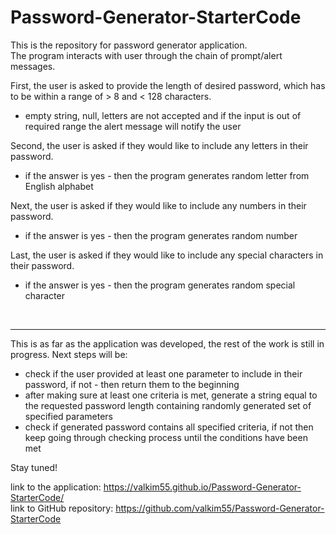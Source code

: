 # Password-Generator-StarterCode

<p>This is the repository for password generator application. <br>
The program interacts with user through the chain of prompt/alert messages. <br>

First, the user is asked to provide the length of desired password, which has to be within a range of > 8 and < 128 characters.
- empty string, null, letters are not accepted and if the input is out of required range the alert message will notify the user<br>

Second, the user is asked if they would like to include any letters in their password.
- if the answer is yes - then the program generates random letter from English alphabet<br>

Next, the user is asked if they would like to include any numbers in their password.
- if the answer is yes - then the program generates random number<br>

Last, the user is asked if they would like to include any special characters in their password.
- if the answer is yes - then the program generates random special character</p><br>

----------

This is as far as the application was developed, the rest of the work is still in progress.
Next steps will be:
- check if the user provided at least one parameter to include in their password, if not - then return them to the beginning
- after making sure at least one criteria is met, generate a string equal to the requested password length containing randomly generated set of specified parameters
- check if generated password contains all specified criteria, if not then keep going through checking process until the conditions have been met


Stay tuned!

link to the application: https://valkim55.github.io/Password-Generator-StarterCode/ <br>
link to GitHub repository: https://github.com/valkim55/Password-Generator-StarterCode